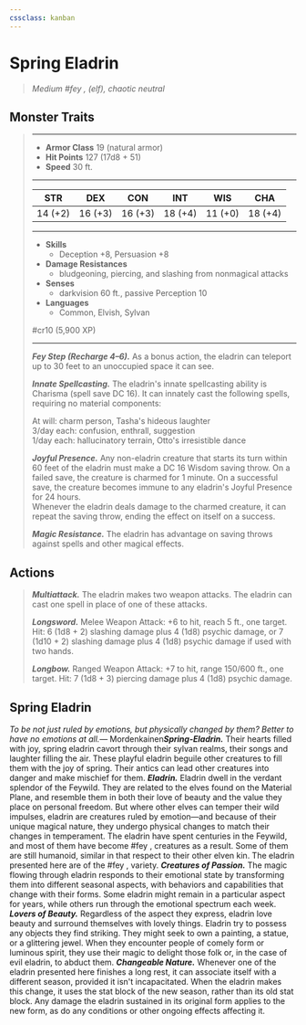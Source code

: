 ```yaml
---
cssclass: kanban
---
```


# Spring Eladrin
>*Medium #fey ,  (elf), chaotic neutral*
## Monster Traits
>___
>- **Armor Class** 19 (natural armor)
>- **Hit Points** 127 (17d8 + 51)
>- **Speed** 30 ft.
>___
>|STR|DEX|CON|INT|WIS|CHA|
>|:---:|:---:|:---:|:---:|:---:|:---:|
>|14 (+2)|16 (+3)|16 (+3)|18 (+4)|11 (+0)|18 (+4)|
>___
>- **Skills**
>	 - Deception +8, Persuasion +8
>- **Damage Resistances**
>	 - bludgeoning, piercing, and slashing from nonmagical attacks
>- **Senses**
>	 - darkvision 60 ft., passive Perception 10
>- **Languages**
>	 - Common, Elvish, Sylvan
>
> #cr10 (5,900 XP)
>___
>***Fey Step (Recharge 4–6).*** As a bonus action, the eladrin can teleport up to 30 feet to an unoccupied space it can see.  
>
>***Innate Spellcasting.*** The eladrin's innate spellcasting ability is Charisma (spell save DC 16). It can innately cast the following spells, requiring no material components:  
>
>At will: charm person, Tasha's hideous laughter  
>3/day each: confusion, enthrall, suggestion  
>1/day each: hallucinatory terrain, Otto's irresistible dance  
>
>
>***Joyful Presence.*** Any non-eladrin creature that starts its turn within 60 feet of the eladrin must make a DC 16 Wisdom saving throw. On a failed save, the creature is charmed for 1 minute. On a successful save, the creature becomes immune to any eladrin's Joyful Presence for 24 hours.  
>Whenever the eladrin deals damage to the charmed creature, it can repeat the saving throw, ending the effect on itself on a success.  
>
>***Magic Resistance.*** The eladrin has advantage on saving throws against spells and other magical effects.  
>
## Actions
>***Multiattack.*** The eladrin makes two weapon attacks. The eladrin can cast one spell in place of one of these attacks.  
>
>***Longsword.*** Melee Weapon Attack: +6 to hit, reach 5 ft., one target. Hit: 6 (1d8 + 2) slashing damage plus 4 (1d8) psychic damage, or 7 (1d10 + 2) slashing damage plus 4 (1d8) psychic damage if used with two hands.  
>
>***Longbow.*** Ranged Weapon Attack: +7 to hit, range 150/600 ft., one target. Hit: 7 (1d8 + 3) piercing damage plus 4 (1d8) psychic damage.
## Spring Eladrin
*To be not just ruled by emotions, but physically changed by them? Better to have no emotions at all.*— Mordenkainen***Spring-Eladrin.*** Their hearts filled with joy, spring eladrin cavort through their sylvan realms, their songs and laughter filling the air. These playful eladrin beguile other creatures to fill them with the joy of spring. Their antics can lead other creatures into danger and make mischief for them.
***Eladrin.*** Eladrin dwell in the verdant splendor of the Feywild. They are related to the elves found on the Material Plane, and resemble them in both their love of beauty and the value they place on personal freedom. But where other elves can temper their wild impulses, eladrin are creatures ruled by emotion—and because of their unique magical nature, they undergo physical changes to match their changes in temperament.
The eladrin have spent centuries in the Feywild, and most of them have become #fey ,  creatures as a result. Some of them are still humanoid, similar in that respect to their other elven kin. The eladrin presented here are of the #fey ,  variety.
***Creatures of Passion.*** The magic flowing through eladrin responds to their emotional state by transforming them into different seasonal aspects, with behaviors and capabilities that change with their forms. Some eladrin might remain in a particular aspect for years, while others run through the emotional spectrum each week.
***Lovers of Beauty.*** Regardless of the aspect they express, eladrin love beauty and surround themselves with lovely things. Eladrin try to possess any objects they find striking. They might seek to own a painting, a statue, or a glittering jewel. When they encounter people of comely form or luminous spirit, they use their magic to delight those folk or, in the case of evil eladrin, to abduct them.
***Changeable Nature.*** Whenever one of the eladrin presented here finishes a long rest, it can associate itself with a different season, provided it isn't incapacitated. When the eladrin makes this change, it uses the stat block of the new season, rather than its old stat block. Any damage the eladrin sustained in its original form applies to the new form, as do any conditions or other ongoing effects affecting it.